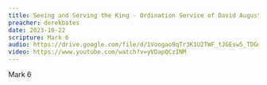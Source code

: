 ```yaml
---
title: Seeing and Serving the King - Ordination Service of David Augustine
preacher: derekbates
date: 2023-10-22
scripture: Mark 6
audio: https://drive.google.com/file/d/1Voogao9qTr3K1U2TWF_tJGEsw5_TDGmR/view
video: https://www.youtube.com/watch?v=yVDapQCzINM
---
```

M﻿ark 6